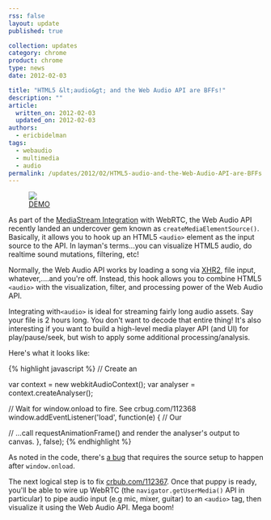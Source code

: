 ```yaml
---
rss: false
layout: update
published: true

collection: updates
category: chrome
product: chrome
type: news
date: 2012-02-03

title: "HTML5 &lt;audio&gt; and the Web Audio API are BFFs!"
description: ""
article:
  written_on: 2012-02-03
  updated_on: 2012-02-03
authors:
  - ericbidelman
tags:
  - webaudio
  - multimedia
  - audio
permalink: /updates/2012/02/HTML5-audio-and-the-Web-Audio-API-are-BFFs.html
---
```

<figure><a href="http://html5-demos.appspot.com/static/webaudio/createMediaSourceElement.html"><img src="{{site.baseurl}}/updates/2012-02-03-html5-audio-and-the-web-audio-api-are-bffs/media-source-element-demo.jpg" style="max-width:100%"></a><figcaption><a href="http://html5-demos.appspot.com/static/webaudio/createMediaSourceElement.html">DEMO</a></figcaption></figure>

As part of the [MediaStream Integration](https://dvcs.w3.org/hg/audio/raw-file/tip/webaudio/webrtc-integration.html) with WebRTC, the Web Audio API recently landed an undercover gem known as `createMediaElementSource()`. Basically, it allows you to hook up an HTML5 `<audio>` element as the input source to the API. In layman's terms...you can visualize HTML5 audio, do realtime sound mutations, filtering, etc!

Normally, the Web Audio API works by loading a song via [XHR2](http://www.html5rocks.com/tutorials/webaudio/intro/#toc-load), file input, whatever,....and you're off. Instead, this hook allows you to combine HTML5 `<audio>` with the visualization, filter, and processing power of the Web Audio API.

Integrating with`<audio>` is ideal for streaming fairly long audio assets. Say your file is 2 hours long. You don't want to decode that entire thing! It's also interesting if you want to build a high-level media player API (and UI) for play/pause/seek, but wish to apply some additional processing/analysis.

Here's what it looks like:

{% highlight javascript %}
// Create an <audio> element dynamically.
var audio = new Audio();
audio.src = 'myfile.mp3';
audio.controls = true;
audio.autoplay = true;
document.body.appendChild(audio);

var context = new webkitAudioContext();
var analyser = context.createAnalyser();

// Wait for window.onload to fire. See crbug.com/112368
window.addEventListener('load', function(e) {
  // Our <audio> element will be the audio source.
  var source = context.createMediaElementSource(audio);
  source.connect(analyser);
  analyser.connect(context.destination);

  // ...call requestAnimationFrame() and render the analyser's output to canvas.
}, false);
{% endhighlight %}

As noted in the code, there's [a bug](http://crbug.com/112368) that requires the source setup to happen after
`window.onload`.

The next logical step is to fix [crbub.com/112367](http://crbug.com/112367). Once that puppy is ready, you'll be able to wire up WebRTC (the `navigator.getUserMedia()` API in particular) to pipe audio input (e.g mic, mixer, guitar) to an `<audio>` tag, then visualize it using the Web Audio API. Mega boom!
